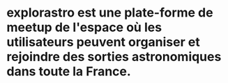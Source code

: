 # explorastro est une plate-forme de meetup de l'espace où les utilisateurs peuvent organiser et rejoindre des sorties astronomiques dans toute la France.
